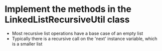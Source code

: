 # Implement the methods in the LinkedListRecursiveUtil class
* Most recursive list operations have a base case of an empty list
* Typically there is a recursive call on the 'next' instance variable, which is a smaller list

